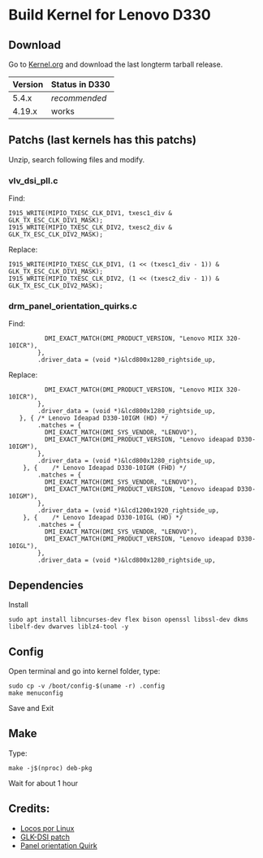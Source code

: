 # Build Kernel for Lenovo D330

## Download
Go to [Kernel.org](https://kernel.org/) and download the last longterm tarball release.

| Version | Status in D330 |
| :--- | :--- |
| 5.4.x | *recommended* |
| 4.19.x | works |


## Patchs (last kernels has this patchs)
Unzip, search following files and modify. 

### vlv_dsi_pll.c
Find:
```
I915_WRITE(MIPIO_TXESC_CLK_DIV1, txesc1_div & GLK_TX_ESC_CLK_DIV1_MASK);
I915_WRITE(MIPIO_TXESC_CLK_DIV2, txesc2_div & GLK_TX_ESC_CLK_DIV2_MASK);
```
Replace:
```
I915_WRITE(MIPIO_TXESC_CLK_DIV1, (1 << (txesc1_div - 1)) & GLK_TX_ESC_CLK_DIV1_MASK);
I915_WRITE(MIPIO_TXESC_CLK_DIV2, (1 << (txesc2_div - 1)) & GLK_TX_ESC_CLK_DIV2_MASK);
```

### drm_panel_orientation_quirks.c
Find:
```
 		  DMI_EXACT_MATCH(DMI_PRODUCT_VERSION, "Lenovo MIIX 320-10ICR"),
 		},
 		.driver_data = (void *)&lcd800x1280_rightside_up,
```
Replace:
```
 		  DMI_EXACT_MATCH(DMI_PRODUCT_VERSION, "Lenovo MIIX 320-10ICR"),
 		},
 		.driver_data = (void *)&lcd800x1280_rightside_up,
   }, {	/* Lenovo Ideapad D330-10IGM (HD) */
 		.matches = {
 		  DMI_EXACT_MATCH(DMI_SYS_VENDOR, "LENOVO"),
 		  DMI_EXACT_MATCH(DMI_PRODUCT_VERSION, "Lenovo ideapad D330-10IGM"),
 		},
 		.driver_data = (void *)&lcd800x1280_rightside_up,
  	}, {	/* Lenovo Ideapad D330-10IGM (FHD) */
 		.matches = {
 		  DMI_EXACT_MATCH(DMI_SYS_VENDOR, "LENOVO"),
 		  DMI_EXACT_MATCH(DMI_PRODUCT_VERSION, "Lenovo ideapad D330-10IGM"),
 		},
 		.driver_data = (void *)&lcd1200x1920_rightside_up,   
  	}, {	/* Lenovo Ideapad D330-10IGL (HD) */
 		.matches = {
 		  DMI_EXACT_MATCH(DMI_SYS_VENDOR, "LENOVO"),
 		  DMI_EXACT_MATCH(DMI_PRODUCT_VERSION, "Lenovo ideapad D330-10IGL"),
 		},
 		.driver_data = (void *)&lcd800x1280_rightside_up,
```

## Dependencies

Install
```
sudo apt install libncurses-dev flex bison openssl libssl-dev dkms libelf-dev dwarves liblz4-tool -y
```

## Config
Open terminal and go into kernel folder, type:
```
sudo cp -v /boot/config-$(uname -r) .config
make menuconfig
```
Save and Exit<br>


##  Make
Type:
```
make -j$(nproc) deb-pkg
```
Wait for about 1 hour

## Credits:
- [Locos por Linux](https://youtu.be/YNo9ereeao4)
- [GLK-DSI patch](https://patchwork.freedesktop.org/patch/317041/)
- [Panel orientation Quirk](https://lore.kernel.org/all/20211115165317.459447985@linuxfoundation.org/)
